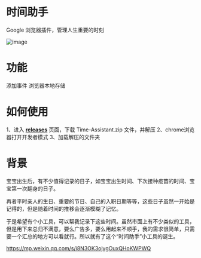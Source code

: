 # 时间助手
Google 浏览器插件，管理人生重要的时刻

![image](https://github.com/CharlesYe8848/Time-Assistant/assets/26808857/023f4da2-99e8-45df-9039-187a20e63309)

# 功能
添加事件
浏览器本地存储

# 如何使用
1、进入 [**releases**](https://github.com/CharlesYe8848/Time-Assistant/releases) 页面，下载 Time-Assistant.zip 文件，并解压
2、chrome浏览器打开开发者模式
3、加载解压的文件夹

# 背景
宝宝出生后，有不少值得记录的日子，如宝宝出生时间、下次接种疫苗的时间、宝宝第一次翻身的日子。

再者平时亲人的生日、重要的节日、自己的入职日期等等，这些日子虽然一开始是记得的，但是随着时间的推移会逐渐模糊了记忆。

于是希望有个小工具，可以帮我记录下这些时间。虽然市面上有不少类似的工具，但是用下来总归不满意，要么广告多，要么用起来不顺手，我的需求很简单，只需要一个汇总的地方可以看就行。所以就有了这个“时间助手”小工具的诞生。

https://mp.weixin.qq.com/s/i8N3OK3ojvgOuxQHoKWPWQ

